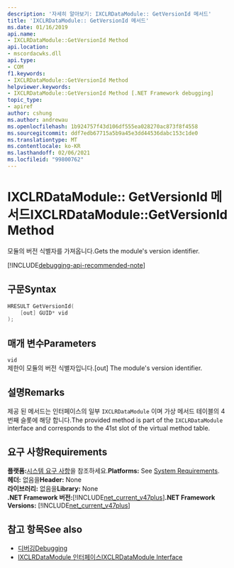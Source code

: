 ```yaml
---
description: '자세히 알아보기: IXCLRDataModule:: GetVersionId 메서드'
title: 'IXCLRDataModule:: GetVersionId 메서드'
ms.date: 01/16/2019
api.name:
- IXCLRDataModule::GetVersionId Method
api.location:
- mscordacwks.dll
api.type:
- COM
f1.keywords:
- IXCLRDataModule::GetVersionId Method
helpviewer.keywords:
- IXCLRDataModule::GetVersionId Method [.NET Framework debugging]
topic_type:
- apiref
author: cshung
ms.author: andrewau
ms.openlocfilehash: 1b924757f43d106df555ea028270ac873f8f4558
ms.sourcegitcommit: ddf7edb67715a5b9a45e3dd44536dabc153c1de0
ms.translationtype: MT
ms.contentlocale: ko-KR
ms.lasthandoff: 02/06/2021
ms.locfileid: "99800762"
---
```

# <a name="ixclrdatamodulegetversionid-method"></a><span data-ttu-id="82501-103">IXCLRDataModule:: GetVersionId 메서드</span><span class="sxs-lookup"><span data-stu-id="82501-103">IXCLRDataModule::GetVersionId Method</span></span>

<span data-ttu-id="82501-104">모듈의 버전 식별자를 가져옵니다.</span><span class="sxs-lookup"><span data-stu-id="82501-104">Gets the module's version identifier.</span></span>

[!INCLUDE[debugging-api-recommended-note](../../../../includes/debugging-api-recommended-note.md)]

## <a name="syntax"></a><span data-ttu-id="82501-105">구문</span><span class="sxs-lookup"><span data-stu-id="82501-105">Syntax</span></span>

```cpp
HRESULT GetVersionId(
    [out] GUID* vid
);
```

## <a name="parameters"></a><span data-ttu-id="82501-106">매개 변수</span><span class="sxs-lookup"><span data-stu-id="82501-106">Parameters</span></span>

`vid`\
<span data-ttu-id="82501-107">제한이 모듈의 버전 식별자입니다.</span><span class="sxs-lookup"><span data-stu-id="82501-107">[out] The module's version identifier.</span></span>

## <a name="remarks"></a><span data-ttu-id="82501-108">설명</span><span class="sxs-lookup"><span data-stu-id="82501-108">Remarks</span></span>

<span data-ttu-id="82501-109">제공 된 메서드는 인터페이스의 일부 `IXCLRDataModule` 이며 가상 메서드 테이블의 4 번째 슬롯에 해당 합니다.</span><span class="sxs-lookup"><span data-stu-id="82501-109">The provided method is part of the `IXCLRDataModule` interface and corresponds to the 41st slot of the virtual method table.</span></span>

## <a name="requirements"></a><span data-ttu-id="82501-110">요구 사항</span><span class="sxs-lookup"><span data-stu-id="82501-110">Requirements</span></span>

<span data-ttu-id="82501-111">**플랫폼:**[시스템 요구 사항](../../get-started/system-requirements.md)을 참조하세요.</span><span class="sxs-lookup"><span data-stu-id="82501-111">**Platforms:** See [System Requirements](../../get-started/system-requirements.md).</span></span>  
<span data-ttu-id="82501-112">**헤더:** 없음을</span><span class="sxs-lookup"><span data-stu-id="82501-112">**Header:** None</span></span>  
<span data-ttu-id="82501-113">**라이브러리:** 없음을</span><span class="sxs-lookup"><span data-stu-id="82501-113">**Library:** None</span></span>  
<span data-ttu-id="82501-114">**.NET Framework 버전:**[!INCLUDE[net_current_v47plus](../../../../includes/net-current-v47plus.md)]</span><span class="sxs-lookup"><span data-stu-id="82501-114">**.NET Framework Versions:** [!INCLUDE[net_current_v47plus](../../../../includes/net-current-v47plus.md)]</span></span>  

## <a name="see-also"></a><span data-ttu-id="82501-115">참고 항목</span><span class="sxs-lookup"><span data-stu-id="82501-115">See also</span></span>

- [<span data-ttu-id="82501-116">디버깅</span><span class="sxs-lookup"><span data-stu-id="82501-116">Debugging</span></span>](index.md)
- [<span data-ttu-id="82501-117">IXCLRDataModule 인터페이스</span><span class="sxs-lookup"><span data-stu-id="82501-117">IXCLRDataModule Interface</span></span>](ixclrdatamodule-interface.md)
